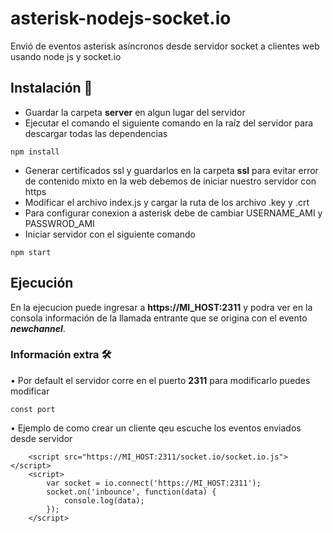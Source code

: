# asterisk-nodejs-socket.io
Envió de eventos asterisk asíncronos desde servidor socket a clientes web usando node js y socket.io

## Instalación 🚀
* Guardar la carpeta **server** en algun lugar del servidor
* Ejecutar el comando el siguiente comando en la raíz del servidor para descargar todas las dependencias
```
npm install
```
* Generar certificados ssl y guardarlos en la carpeta **ssl** para evitar error de contenido mixto en la web debemos de iniciar nuestro servidor con https
* Modificar el archivo index.js y cargar la ruta de los archivo .key y .crt
* Para configurar conexion a asterisk debe de cambiar USERNAME_AMI y PASSWROD_AMI
* Iniciar servidor con el siguiente comando
```
npm start
```
## Ejecución
En la ejecucion puede ingresar a **https://MI_HOST:2311** y podra ver en la consola información de la llamada entrante que se origina con el evento ***newchannel***.

### Información extra 🛠️
• Por default el servidor corre en el puerto **2311** para modificarlo puedes modificar
```
const port
```
• Ejemplo de como crear un cliente qeu escuche los eventos enviados desde servidor
```
    <script src="https://MI_HOST:2311/socket.io/socket.io.js"></script>
    <script>
        var socket = io.connect('https://MI_HOST:2311');
        socket.on('inbounce', function(data) {
            console.log(data);
        });
    </script>
```
